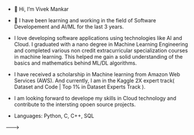 - 👋 Hi, I’m Vivek Mankar 

- 👀 I have been learning and working in the field of Software Developement and AI/ML for the last 3 years.

- I love developing software applications using technologies like AI and Cloud. I graduated with a nano degree in Machine Learning Engineering and completed various non credit extracurricular specialization courses in machine learning. This helped me gain a solid understanding of the basics and mathematics behind ML/DL algorithms. 

- I have received a scholarship in Machine learning from Amazon Web Services (AWS). And currently, I am in the Kaggle 2X expert track( Dataset and Code | Top 1% in Dataset Experts Track ).

- I am looking forward to develope my skills in Cloud technology and contribute to the intersting opoen source projects. 

- Languages: Python, C, C++, SQL 
      
---> 
<!---
Vivek1258/Vivek1258 is a ✨ special ✨ repository because its `README.md` (this file) appears on your GitHub profile.
You can click the Preview link to take a look at your changes.
--->

